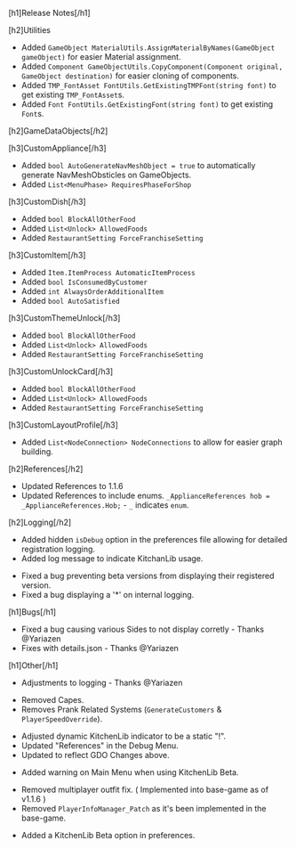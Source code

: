 [h1]Release Notes[/h1]

[h2]Utilities

+ Added `GameObject MaterialUtils.AssignMaterialByNames(GameObject gameObject)` for easier Material assignment.
+ Added `Component GameObjectUtils.CopyComponent(Component original, GameObject destination)` for easier cloning of components.
+ Added `TMP_FontAsset FontUtils.GetExistingTMPFont(string font)` to get existing `TMP_FontAsset`s.
+ Added `Font FontUtils.GetExistingFont(string font)` to get existing `Font`s.

[h2]GameDataObjects[/h2]

[h3]CustomAppliance[/h3]

+ Added `bool AutoGenerateNavMeshObject = true` to automatically generate NavMeshObsticles on GameObjects.
+ Added `List<MenuPhase> RequiresPhaseForShop`

[h3]CustomDish[/h3]

+ Added `bool BlockAllOtherFood`
+ Added `List<Unlock> AllowedFoods`
+ Added `RestaurantSetting ForceFranchiseSetting`

[h3]CustomItem[/h3]

+ Added `Item.ItemProcess AutomaticItemProcess`
+ Added `bool IsConsumedByCustomer`
+ Added `int AlwaysOrderAdditionalItem`
+ Added `bool AutoSatisfied`

[h3]CustomThemeUnlock[/h3]

+ Added `bool BlockAllOtherFood`
+ Added `List<Unlock> AllowedFoods`
+ Added `RestaurantSetting ForceFranchiseSetting`

[h3]CustomUnlockCard[/h3]

+ Added `bool BlockAllOtherFood`
+ Added `List<Unlock> AllowedFoods`
+ Added `RestaurantSetting ForceFranchiseSetting`

[h3]CustomLayoutProfile[/h3]

+ Added `List<NodeConnection> NodeConnections` to allow for easier graph building.

[h2]References[/h2]

* Updated References to 1.1.6
* Updated References to include enums.
	`_ApplianceReferences hob = _ApplianceReferences.Hob;` - `_` indicates `enum`.

[h2]Logging[/h2]

+ Added hidden `isDebug` option in the preferences file allowing for detailed registration logging.
+ Added log message to indicate KitchanLib usage.
* Fixed a bug preventing beta versions from displaying their registered version.
* Fixed a bug displaying a '*' on internal logging.

[h1]Bugs[/h1]

* Fixed a bug causing various Sides to not display corretly - Thanks @Yariazen
* Fixes with details.json - Thanks @Yariazen

[h1]Other[/h1]

* Adjustments to logging - Thanks @Yariazen
- Removed Capes.
- Removes Prank Related Systems (`GenerateCustomers` & `PlayerSpeedOverride`).
* Adjusted dynamic KitchenLib indicator to be a static "!".
* Updated "References" in the Debug Menu.
* Updated to reflect GDO Changes above.
+ Added warning on Main Menu when using KitchenLib Beta.
- Removed multiplayer outfit fix. ( Implemented into base-game as of v1.1.6 )
- Removed `PlayerInfoManager_Patch` as it's been implemented in the base-game.
+ Added a KitchenLib Beta option in preferences.